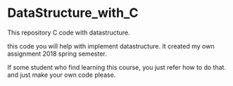 # DataStructure_with_C

This repository C code with datastructure.

this code you will help with implement datastructure. It created my own assignment 2018 spring semester. 

If some student who find learning this course, you just refer how to do that. and just make your own code please.
